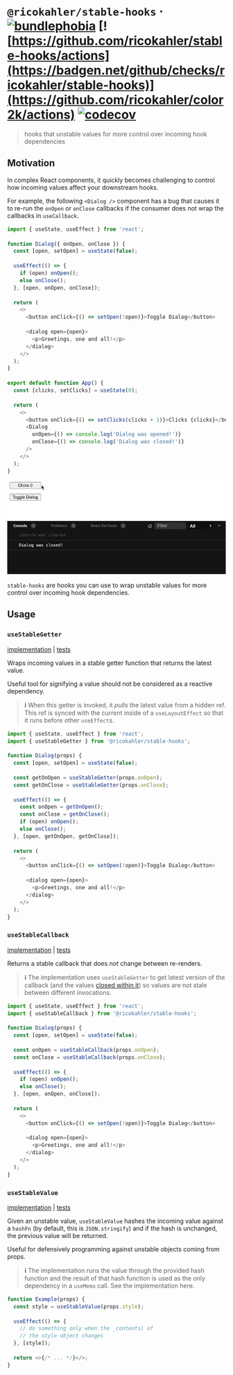 # `@ricokahler/stable-hooks` · [![bundlephobia](https://badgen.net/bundlephobia/minzip/@ricokahler/stable-hooks)](https://bundlephobia.com/package/@ricokahler/stable-hooks) [![https://github.com/ricokahler/stable-hooks/actions](https://badgen.net/github/checks/ricokahler/stable-hooks)](https://github.com/ricokahler/color2k/actions) [![codecov](https://codecov.io/gh/ricokahler/stable-hooks/branch/main/graph/badge.svg?token=qWDtHClxvP)](https://codecov.io/gh/ricokahler/stable-hooks)

> hooks that unstable values for more control over incoming hook dependencies

## Motivation

In complex React components, it quickly becomes challenging to control how incoming values affect your downstream hooks.

For example, the following `<Dialog />` component has a bug that causes it to re-run the `onOpen` or `onClose` callbacks if the consumer does not wrap the callbacks in `useCallback`.

```js
import { useState, useEffect } from 'react';

function Dialog({ onOpen, onClose }) {
  const [open, setOpen] = useState(false);

  useEffect(() => {
    if (open) onOpen();
    else onClose();
  }, [open, onOpen, onClose]);

  return (
    <>
      <button onClick={() => setOpen(!open)}>Toggle Dialog</button>

      <dialog open={open}>
        <p>Greetings, one and all!</p>
      </dialog>
    </>
  );
}

export default function App() {
  const [clicks, setClicks] = useState(0);

  return (
    <>
      <button onClick={() => setClicks(clicks + 1)}>Clicks {clicks}</button>
      <Dialog
        onOpen={() => console.log('Dialog was opened!')}
        onClose={() => console.log('Dialog was closed!')}
      />
    </>
  );
}
```

![bug demo](./bug-demo.gif)

`stable-hooks` are hooks you can use to wrap unstable values for more control over incoming hook dependencies.

## Usage

### `useStableGetter`

[implementation](https://github.com/ricokahler/stable-hooks/blob/main/src/use-stable-getter.ts) | [tests](https://github.com/ricokahler/stable-hooks/blob/main/src/use-stable-getter.test.tsx)

Wraps incoming values in a stable getter function that returns the latest value.

Useful tool for signifying a value should not be considered as a reactive dependency.

> **ℹ** When this getter is invoked, it _pulls_ the latest value from a hidden ref. This ref is synced with the current inside of a `useLayoutEffect` so that it runs before other `useEffect`s.

```js
import { useState, useEffect } from 'react';
import { useStableGetter } from '@ricokahler/stable-hooks';

function Dialog(props) {
  const [open, setOpen] = useState(false);

  const getOnOpen = useStableGetter(props.onOpen);
  const getOnClose = useStableGetter(props.onClose);

  useEffect(() => {
    const onOpen = getOnOpen();
    const onClose = getOnClose();
    if (open) onOpen();
    else onClose();
  }, [open, getOnOpen, getOnClose]);

  return (
    <>
      <button onClick={() => setOpen(!open)}>Toggle Dialog</button>

      <dialog open={open}>
        <p>Greetings, one and all!</p>
      </dialog>
    </>
  );
}
```

### `useStableCallback`

[implementation](https://github.com/ricokahler/stable-hooks/blob/main/src/use-stable-callback.ts) | [tests](https://github.com/ricokahler/stable-hooks/blob/main/src/use-stable-callback.test.tsx)

Returns a stable callback that does _not_ change between re-renders.

> **ℹ** The implementation uses `useStableGetter` to get latest version of the callback (and the values [closed within it](https://developer.mozilla.org/en-US/docs/Web/JavaScript/Closures)) so values are not stale between different invocations.

```js
import { useState, useEffect } from 'react';
import { useStableCallback } from '@ricokahler/stable-hooks';

function Dialog(props) {
  const [open, setOpen] = useState(false);

  const onOpen = useStableCallback(props.onOpen);
  const onClose = useStableCallback(props.onClose);

  useEffect(() => {
    if (open) onOpen();
    else onClose();
  }, [open, onOpen, onClose]);

  return (
    <>
      <button onClick={() => setOpen(!open)}>Toggle Dialog</button>

      <dialog open={open}>
        <p>Greetings, one and all!</p>
      </dialog>
    </>
  );
}
```

### `useStableValue`

[implementation](https://github.com/ricokahler/stable-hooks/blob/main/src/use-stable-value.ts) | [tests](https://github.com/ricokahler/stable-hooks/blob/main/src/use-stable-value.test.tsx)

Given an unstable value, `useStableValue` hashes the incoming value against a `hashFn` (by default, this is `JSON.stringify`) and if the hash is unchanged, the previous value will be returned.

Useful for defensively programming against unstable objects coming from props.

> **ℹ** The implementation runs the value through the provided hash function and the result of that hash function is used as the only dependency in a `useMemo` call. See the implementation here.

```js
function Example(props) {
  const style = useStableValue(props.style);

  useEffect(() => {
    // do something only when the _contents) of
    // the style object changes
  }, [style]);

  return <>{/* ... */}</>;
}
```
